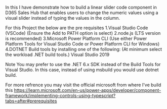 In this I have demonstrate how to build a linear slider code component in D365 Sales Hub that enables users to change 
the numeric values using a visual slider instead of typing the values in the column.

For this Project the below are the pre requisites 
1.Visual Studio Code (VSCode) (Ensure the Add to PATH option is select)
2.node.js (LTS version is recommended)
3.Microsoft Power Platform CLI (Use either Power Platform Tools for Visual Studio Code or Power Platform CLI for Windows)
4.DOTNET Build tools by installing one of the following: (At minimum select the workload .NET build tools.)
Visual Studio 2019

Note
You may prefer to use the .NET 6.x SDK instead of the Build Tools for Visual Studio. In this case, instead of using msbuild you would use dotnet build.

For more refrence you may visit the official microsoft from where I've build this 
https://learn.microsoft.com/en-us/power-apps/developer/component-framework/implementing-controls-using-typescript?tabs=after#prerequisites

